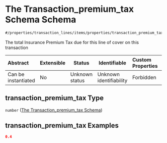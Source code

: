# The Transaction_premium_tax Schema Schema

```txt
#/properties/transaction_lines/items/properties/transaction_premium_tax#/properties/transaction_lines/items/properties/transaction_premium_tax
```

The total Insurance Premium Tax due for this line of cover on this transaction


| Abstract            | Extensible | Status         | Identifiable            | Custom Properties | Additional Properties | Access Restrictions | Defined In                                                                                          |
| :------------------ | ---------- | -------------- | ----------------------- | :---------------- | --------------------- | ------------------- | --------------------------------------------------------------------------------------------------- |
| Can be instantiated | No         | Unknown status | Unknown identifiability | Forbidden         | Allowed               | none                | [policy_transaction.schema.json\*](../../out/policy_transaction.schema.json "open original schema") |

## transaction_premium_tax Type

`number` ([The Transaction_premium_tax Schema](policy_transaction-properties-the-transaction_lines-schema-transaction-lines-properties-the-transaction_premium_tax-schema.md))

## transaction_premium_tax Examples

```json
0.4
```
